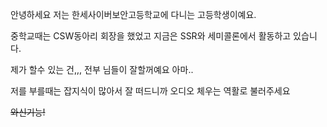 안녕하세요 저는 한세사이버보안고등학교에 다니는 고등학생이예요.

중학교때는 CSW동아리 회장을 했었고 지금은 SSR와 세미콜론에서 활동하고 있습니다.

제가 할수 있는 건,,, 전부 님들이 잘할꺼예요 아마..

저를 부를때는 잡지식이 많아서 잘 떠드니까 오디오 체우는 역활로 불러주세요


~~와신기능!~~
